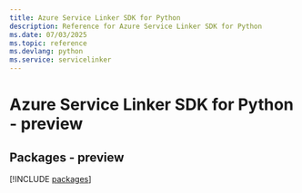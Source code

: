 ```yaml
---
title: Azure Service Linker SDK for Python
description: Reference for Azure Service Linker SDK for Python
ms.date: 07/03/2025
ms.topic: reference
ms.devlang: python
ms.service: servicelinker
---
```

# Azure Service Linker SDK for Python - preview
## Packages - preview
[!INCLUDE [packages](service-linker-index.md)]